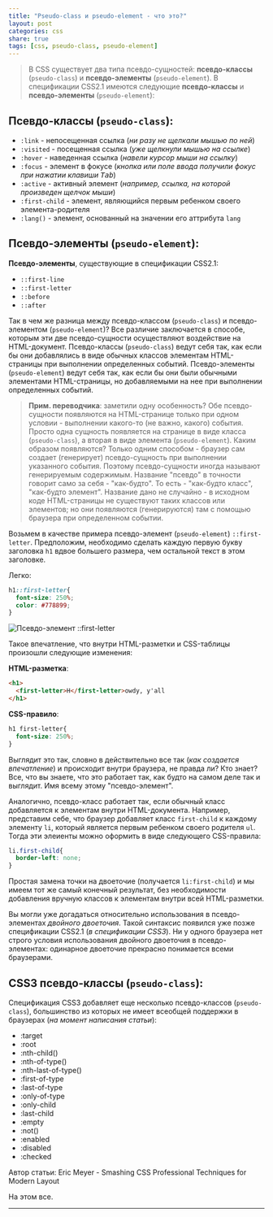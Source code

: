 ```yaml
---
title: "Pseudo-class и pseudo-element - что это?"
layout: post
categories: css
share: true
tags: [css, pseudo-class, pseudo-element]
---
```


> В CSS существует два типа псевдо-сущностей: **псевдо-классы** (`pseudo-class`) и **псевдо-элементы** (`pseudo-element`). В спецификации CSS2.1 имеются следующие **псевдо-классы** и **псевдо-элементы** (`pseudo-element`):

## Псевдо-классы (`pseudo-class`):

  * `:link` - непосещенная ссылка (*ни разу не щелкали мышью по ней*)
  * `:visited` - посещенная ссылка (*уже щелкнули мышью на ссылке*)
  * `:hover` - наведенная ссылка (*навели курсор мыши на ссылку*)
  * `:focus` - элемент в фокусе (*кнопка или поле ввода получили фокус при нажатии клавиши <kbd>Tab</kbd>*)
  * `:active` - активный элемент (*например, ссылка, на которой произведен щелчок мыши*)
  * `:first-child` - элемент, являющийся первым ребенком своего элемента-родителя
  * `:lang()` - элемент, основанный на значении его аттрибута `lang`

## Псевдо-элементы (`pseudo-element`):

**Псевдо-элементы**, существующие в спецификации CSS2.1:

  * `::first-line`
  * `::first-letter`
  * `::before`
  * `::after`

Так в чем же разница между псевдо-классом (`pseudo-class`) и псевдо-элементом (`pseudo-element`)? Все различие заключается в способе, которым эти две псевдо-сущности осуществляют воздействие на HTML-документ. Псевдо-классы (`pseudo-class`) ведут себя так, как если бы они добавлялись в виде обычных классов элементам HTML-страницы при выполнении определенных событий. Псевдо-элементы (`pseudo-element`) ведут себя так, как если бы они были обычными элементами HTML-страницы, но добавляемыми на нее при выполнении определенных событий.

> **Прим. переводчика**: заметили одну особенность? Обе псевдо-сущности появляются на HTML-странице только при одном условии - выполнении какого-то (не важно, какого) события. Просто одна сущность появляется на странице в виде класса (`pseudo-class`), а вторая в виде элемента (`pseudo-element`). Каким образом появляются? Только одним способом - браузер сам создает (генерирует) псевдо-сущность при выполнении указанного события. Поэтому псевдо-сущности иногда называют генерируемым содержимым. Название "псевдо" в точности говорит само за себя - "как-будто". То есть - "как-будто класс", "как-будто элемент". Название дано не случайно - в исходном коде HTML-страницы не существуют таких классов или элементов; но они появляются (генерируются) там с помощью браузера при определенном событии.

Возьмем в качестве примера псевдо-элемент (`pseudo-element`) `::first-letter`. Предположим, необходимо сделать каждую первую букву заголовка `h1` вдвое большего размера, чем остальной текст в этом заголовке.

Легко:

~~~ css
h1::first-letter{
  font-size: 250%;
  color: #778899;
}
~~~

![Псевдо-элемент ::first-letter]({{site.url}}/images/uploads/2014/02/first-letter.jpg)

Такое впечатление, что внутри HTML-разметки и CSS-таблицы произошли следующие изменения:

**HTML-разметка**:

~~~ html
<h1>
  <first-letter>H</first-letter>owdy, y'all
</h1>
~~~

**CSS-правило**:

~~~ css
h1 first-letter{
  font-size: 250%;
}
~~~

Выглядит это так, словно в действительно все так (*как создается впечатление*) и происходит внутри браузера, не правда ли? Кто знает? Все, что вы знаете, что это работает так, как будто на самом деле так и выглядит. Имя всему этому "псевдо-элемент".

Аналогично, псевдо-класс работает так, если обычный класс добавляется к элементам внутри HTML-документа. Например, представим себе, что браузер добавляет класс `first-child` к каждому элементу `li`, который является первым ребенком своего родителя `ul`. Тогда эти элеиенты можно оформить в виде следующего CSS-правила:

~~~ css
li.first-child{
  border-left: none;
}
~~~

Простая замена точки на двоеточие (получается `li:first-child`) и мы имеем тот же самый конечный результат, без необходимости добавления вручную классов к элементам внутри всей HTML-разметки.

Вы могли уже догадаться относительно использования в псевдо-элементах *двойного двоеточия*. Такой синтаксис появился уже позже спецификации CSS2.1 (*в спецификации CSS3*). Ни у одного браузера нет строго условия использования двойного двоеточия в псевдо-элементах: одинарное двоеточие прекрасно понимается всеми браузерами.

## CSS3 псевдо-классы (`pseudo-class`):

Спецификация CSS3 добавляет еще несколько псевдо-классов (`pseudo-class`), большинство из которых не имеет всеобщей поддержки в браузерах (*на момент написания статьи*):

  * :target
  * :root
  * :nth-child()
  * :nth-of-type()
  * :nth-last-of-type()
  * :first-of-type
  * :last-of-type
  * :only-of-type
  * :only-child
  * :last-child
  * :empty
  * :not()
  * :enabled
  * :disabled
  * :checked

Автор статьи: Eric Meyer - Smashing CSS Professional Techniques for Modern Layout

На этом все.

---
